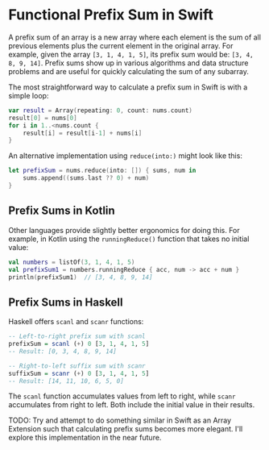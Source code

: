 # Functional Prefix Sum in Swift

A prefix sum of an array is a new array where each element is the sum of all previous elements plus the current element in the original array. For example, given the array `[3, 1, 4, 1, 5]`, its prefix sum would be: `[3, 4, 8, 9, 14]`. Prefix sums show up in various algorithms and data structure problems and are useful for quickly calculating the sum of any subarray.

The most straightforward way to calculate a prefix sum in Swift is with a simple loop:
```swift
var result = Array(repeating: 0, count: nums.count)
result[0] = nums[0]    
for i in 1..<nums.count {
    result[i] = result[i-1] + nums[i]
}
```

An alternative implementation using `reduce(into:)` might look like this:
```swift
let prefixSum = nums.reduce(into: []) { sums, num in
    sums.append((sums.last ?? 0) + num)
}
```

## Prefix Sums in Kotlin
Other languages provide slightly better ergonomics for doing this. For example, in Kotlin using the `runningReduce()` function that takes no initial value:
```kotlin
val numbers = listOf(3, 1, 4, 1, 5)
val prefixSum1 = numbers.runningReduce { acc, num -> acc + num }
println(prefixSum1)  // [3, 4, 8, 9, 14]
```

## Prefix Sums in Haskell
Haskell offers `scanl` and `scanr` functions:
```haskell
-- Left-to-right prefix sum with scanl
prefixSum = scanl (+) 0 [3, 1, 4, 1, 5]
-- Result: [0, 3, 4, 8, 9, 14]

-- Right-to-left suffix sum with scanr
suffixSum = scanr (+) 0 [3, 1, 4, 1, 5]
-- Result: [14, 11, 10, 6, 5, 0]
```

The `scanl` function accumulates values from left to right, while `scanr` accumulates from right to left. Both include the initial value in their results.

TODO: Try and attempt to do something similar in Swift as an Array Extension such that calculating prefix sums becomes more elegant. I'll explore this implementation in the near future.
